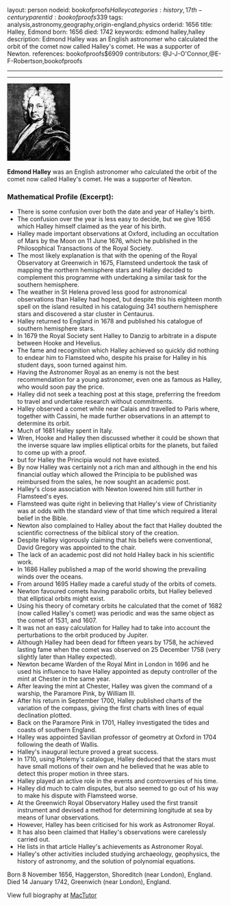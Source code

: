 layout: person
nodeid: bookofproofs$Halley
categories: history,17th-century
parentid: bookofproofs$339
tags: analysis,astronomy,geography,origin-england,physics
orderid: 1656
title: Halley, Edmond
born: 1656
died: 1742
keywords: edmond halley,halley
description: Edmond Halley was an English astronomer who calculated the orbit of the comet now called Halley's comet. He was a supporter of Newton.
references: bookofproofs$6909
contributors: @J-J-O'Connor,@E-F-Robertson,bookofproofs

---



---

![Halley.jpg](https://github.com/bookofproofs/bookofproofs.github.io/blob/main/_sources/_assets/images/portraits/Halley.jpg?raw=true)

**Edmond Halley** was an English astronomer who calculated the orbit of the comet now called Halley's comet. He was a supporter of Newton.

### Mathematical Profile (Excerpt):
* There is some confusion over both the date and year of Halley's birth.
* The confusion over the year is less easy to decide, but we give 1656 which Halley himself claimed as the year of his birth.
* Halley made important observations at Oxford, including an occultation of Mars by the Moon on 11 June 1676, which he published in the Philosophical Transactions of the Royal Society.
* The most likely explanation is that with the opening of the Royal Observatory at Greenwich in 1675, Flamsteed undertook the task of mapping the northern hemisphere stars and Halley decided to complement this programme with undertaking a similar task for the southern hemisphere.
* The weather in St Helena proved less good for astronomical observations than Halley had hoped, but despite this his eighteen month spell on the island resulted in his cataloguing 341 southern hemisphere stars and discovered a star cluster in Centaurus.
* Halley returned to England in 1678 and published his catalogue of southern hemisphere stars.
* In 1679 the Royal Society sent Halley to Danzig to arbitrate in a dispute between Hooke and Hevelius.
* The fame and recognition which Halley achieved so quickly did nothing to endear him to Flamsteed who, despite his praise for Halley in his student days, soon turned against him.
* Having the Astronomer Royal as an enemy is not the best recommendation for a young astronomer, even one as famous as Halley, who would soon pay the price.
* Halley did not seek a teaching post at this stage, preferring the freedom to travel and undertake research without commitments.
* Halley observed a comet while near Calais and travelled to Paris where, together with Cassini, he made further observations in an attempt to determine its orbit.
* Much of 1681 Halley spent in Italy.
* Wren, Hooke and Halley then discussed whether it could be shown that the inverse square law implies elliptical orbits for the planets, but failed to come up with a proof.
* but for Halley the Principia would not have existed.
* By now Halley was certainly not a rich man and although in the end his financial outlay which allowed the Principia to be published was reimbursed from the sales, he now sought an academic post.
* Halley's close association with Newton lowered him still further in Flamsteed's eyes.
* Flamsteed was quite right in believing that Halley's view of Christianity was at odds with the standard view of that time which required a literal belief in the Bible.
* Newton also complained to Halley about the fact that Halley doubted the scientific correctness of the biblical story of the creation.
* Despite Halley vigorously claiming that his beliefs were conventional, David Gregory was appointed to the chair.
* The lack of an academic post did not hold Halley back in his scientific work.
* In 1686 Halley published a map of the world showing the prevailing winds over the oceans.
* From around 1695 Halley made a careful study of the orbits of comets.
* Newton favoured comets having parabolic orbits, but Halley believed that elliptical orbits might exist.
* Using his theory of cometary orbits he calculated that the comet of 1682 (now called Halley's comet) was periodic and was the same object as the comet of 1531, and 1607.
* It was not an easy calculation for Halley had to take into account the perturbations to the orbit produced by Jupiter.
* Although Halley had been dead for fifteen years by 1758, he achieved lasting fame when the comet was observed on 25 December 1758 (very slightly later than Halley expected).
* Newton became Warden of the Royal Mint in London in 1696 and he used his influence to have Halley appointed as deputy controller of the mint at Chester in the same year.
* After leaving the mint at Chester, Halley was given the command of a warship, the Paramore Pink, by William III.
* After his return in September 1700, Halley published charts of the variation of the compass, giving the first charts with lines of equal declination plotted.
* Back on the Paramore Pink in 1701, Halley investigated the tides and coasts of southern England.
* Halley was appointed Savilian professor of geometry at Oxford in 1704 following the death of Wallis.
* Halley's inaugural lecture proved a great success.
* In 1710, using Ptolemy's catalogue, Halley deduced that the stars must have small motions of their own and he believed that he was able to detect this proper motion in three stars.
* Halley played an active role in the events and controversies of his time.
* Halley did much to calm disputes, but also seemed to go out of his way to make his dispute with Flamsteed worse.
* At the Greenwich Royal Observatory Halley used the first transit instrument and devised a method for determining longitude at sea by means of lunar observations.
* However, Halley has been criticised for his work as Astronomer Royal.
* It has also been claimed that Halley's observations were carelessly carried out.
* He lists in that article Halley's achievements as Astronomer Royal.
* Halley's other activities included studying archaeology, geophysics, the history of astronomy, and the solution of polynomial equations.

Born 8 November 1656, Haggerston, Shoreditch (near London), England. Died 14 January 1742, Greenwich (near London), England.

View full biography at [MacTutor](https://mathshistory.st-andrews.ac.uk/Biographies/Halley/)
